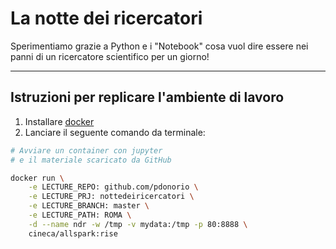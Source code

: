 
# La notte dei ricercatori

Sperimentiamo grazie a Python e i "Notebook" cosa vuol dire
essere nei panni di un ricercatore scientifico per un giorno!

---

## Istruzioni per replicare l'ambiente di lavoro

1. Installare [docker](https://www.docker.com/community-edition)
2. Lanciare il seguente comando da terminale:

```bash
# Avviare un container con jupyter 
# e il materiale scaricato da GitHub

docker run \
    -e LECTURE_REPO: github.com/pdonorio \
    -e LECTURE_PRJ: nottedeiricercatori \
    -e LECTURE_BRANCH: master \
    -e LECTURE_PATH: ROMA \
    -d --name ndr -w /tmp -v mydata:/tmp -p 80:8888 \
    cineca/allspark:rise
```


